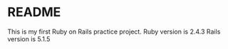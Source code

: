 # README

This is my first Ruby on Rails practice project.
Ruby version is 2.4.3
Rails version is 5.1.5  
